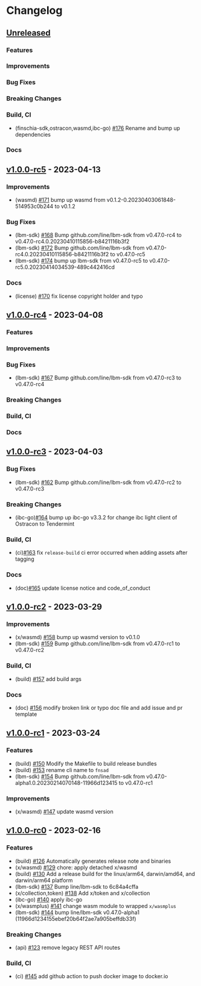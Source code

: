 <!--
Guiding Principles:

Changelogs are for humans, not machines.
There should be an entry for every single version.
The same types of changes should be grouped.
Versions and sections should be linkable.
The latest version comes first.
The release date of each version is displayed.
Mention whether you follow Semantic Versioning.

Usage:

Change log entries are to be added to the Unreleased section under the
appropriate stanza (see below). Each entry should ideally include a tag and
the Github issue reference in the following format:

* (<tag>) \#<issue-number> message

The issue numbers will later be link-ified during the release process so you do
not have to worry about including a link manually, but you can if you wish.

Types of changes (Stanzas):

"Features" for new features.
"Improvements" for changes in existing functionality.
"Deprecated" for soon-to-be removed features.
"Bug Fixes" for any bug fixes.
"Client Breaking" for breaking CLI commands and REST routes.
"State Machine Breaking" for breaking the AppState

Ref: https://keepachangelog.com/en/1.0.0/
-->

# Changelog

## [Unreleased]

### Features

### Improvements

### Bug Fixes

### Breaking Changes

### Build, CI
* (finschia-sdk,ostracon,wasmd,ibc-go) [\#176](https://github.com/Finschia/finschia/pull/176) Rename and bump up dependencies

### Docs


## [v1.0.0-rc5](https://github.com/Finschia/finschia/releases/tag/v1.0.0-rc5) - 2023-04-13

### Improvements
* (wasmd) [\#171](https://github.com/Finschia/finschia/pull/171) bump up wasmd from v0.1.2-0.20230403061848-514953c0b244 to v0.1.2

### Bug Fixes
* (lbm-sdk) [\#168](https://github.com/Finschia/finschia/pull/168) Bump github.com/line/lbm-sdk from v0.47.0-rc4 to v0.47.0-rc4.0.20230410115856-b8421116b3f2
* (lbm-sdk) [\#172](https://github.com/Finschia/finschia/pull/172) Bump github.com/line/lbm-sdk from v0.47.0-rc4.0.20230410115856-b8421116b3f2 to v0.47.0-rc5
* (lbm-sdk) [\#174](https://github.com/Finschia/finschia/pull/174) bump up lbm-sdk from v0.47.0-rc5 to v0.47.0-rc5.0.20230414034539-489c442416cd

### Docs
* (license) [\#170](https://github.com/Finschia/finschia/pull/170) fix license copyright holder and typo


## [v1.0.0-rc4](https://github.com/Finschia/finschia/releases/tag/v1.0.0-rc4) - 2023-04-08

### Features

### Improvements

### Bug Fixes
* (lbm-sdk) [\#167](https://github.com/Finschia/finschia/pull/167) Bump github.com/line/lbm-sdk from v0.47.0-rc3 to v0.47.0-rc4

### Breaking Changes

### Build, CI

### Docs


## [v1.0.0-rc3](https://github.com/Finschia/finschia/releases/tag/v1.0.0-rc3) - 2023-04-03

### Bug Fixes
* (lbm-sdk) [\#162](https://github.com/Finschia/finschia/pull/162) Bump github.com/line/lbm-sdk from v0.47.0-rc2 to v0.47.0-rc3

### Breaking Changes
* (ibc-go)[\#164](https://github.com/Finschia/finschia/pull/164) bump up ibc-go v3.3.2 for change ibc light client of Ostracon to Tendermint

### Build, CI
* (ci)[\#163](https://github.com/Finschia/finschia/pull/163) fix `release-build` ci error occurred when adding assets after tagging

### Docs
* (doc)[\#165](https://github.com/Finschia/finschia/pull/165) update license notice and code_of_conduct


## [v1.0.0-rc2](https://github.com/Finschia/finschia/releases/tag/v1.0.0-rc2) - 2023-03-29

### Improvements
* (x/wasmd) [\#158](https://github.com/Finschia/finschia/pull/158) bump up wasmd version to v0.1.0
* (lbm-sdk) [\#159](https://github.com/Finschia/finschia/pull/159) Bump github.com/line/lbm-sdk from v0.47.0-rc1 to v0.47.0-rc2

### Build, CI
* (build) [\#157](https://github.com/Finschia/finschia/pull/157) add build args

### Docs
* (doc) [\#156](https://github.com/Finschia/finschia/pull/156) modify broken link or typo doc file and add issue and pr template


## [v1.0.0-rc1](https://github.com/Finschia/finschia/releases/tag/v1.0.0-rc1) - 2023-03-24

### Features
* (build) [\#150](https://github.com/Finschia/finschia/pull/150) Modify the Makefile to build release bundles
* (build) [\#153](https://github.com/Finschia/finschia/pull/153) rename cli name to `fnsad`
* (lbm-sdk) [\#154](https://github.com/Finschia/finschia/pull/154) Bump github.com/line/lbm-sdk from v0.47.0-alpha1.0.20230214070148-11966d123415 to v0.47.0-rc1

### Improvements
* (x/wasmd) [\#147](https://github.com/Finschia/finschia/pull/147) update wasmd version


## [v1.0.0-rc0](https://github.com/Finschia/finschia/releases/tag/v1.0.0-rc0) - 2023-02-16

### Features
* (build) [\#126](https://github.com/Finschia/finschia/pull/126) Automatically generates release note and binaries
* (x/wasmd) [\#129](https://github.com/Finschia/finschia/pull/129) chore: apply detached x/wasmd
* (build) [\#130](https://github.com/Finschia/finschia/pull/130) Add a release build for the linux/arm64, darwin/amd64, and darwin/arm64 platform
* (lbm-sdk) [\#137](https://github.com/Finschia/finschia/pull/137) Bump line/lbm-sdk to 6c84a4cffa
* (x/collection,token) [\#138](https://github.com/Finschia/finschia/pull/138) Add x/token and x/collection
* (ibc-go) [\#140](https://github.com/Finschia/finschia/pull/140) apply ibc-go
* (x/wasmplus) [\#141](https://github.com/Finschia/finschia/pull/141) change wasm module to wrapped `x/wasmplus`
* (lbm-sdk) [\#144](https://github.com/Finschia/finschia/pull/144) bump line/lbm-sdk v0.47.0-alpha1 (11966d1234155ebef20b64f2ae7a905beffdb33f) 

### Breaking Changes
* (api) [\#123](https://github.com/Finschia/finschia/pull/123) remove legacy REST API routes

### Build, CI
* (ci) [\#145](https://github.com/Finschia/finschia/pull/145) add github action to push docker image to docker.io


<!-- Release links -->
[Unreleased]: https://github.com/Finschia/finschia/compare/v0.7.0...HEAD
